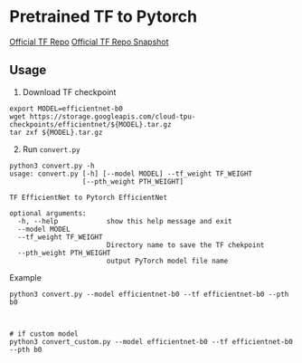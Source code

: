 # Pretrained TF to Pytorch

[Official TF Repo](https://github.com/tensorflow/tpu/tree/master/models/official/efficientnet)
[Official TF Repo Snapshot](https://github.com/mingxingtan/efficientnet)

## Usage

1. Download TF checkpoint

```
export MODEL=efficientnet-b0
wget https://storage.googleapis.com/cloud-tpu-checkpoints/efficientnet/${MODEL}.tar.gz
tar zxf ${MODEL}.tar.gz
```

2. Run `convert.py`

```
python3 convert.py -h
usage: convert.py [-h] [--model MODEL] --tf_weight TF_WEIGHT
                  [--pth_weight PTH_WEIGHT]

TF EfficientNet to Pytorch EfficientNet

optional arguments:
  -h, --help            show this help message and exit
  --model MODEL
  --tf_weight TF_WEIGHT
                        Directory name to save the TF chekpoint
  --pth_weight PTH_WEIGHT
                        output PyTorch model file name
```

Example
```
python3 convert.py --model efficientnet-b0 --tf efficientnet-b0 --pth b0



# if custom model
python3 convert_custom.py --model efficientnet-b0 --tf efficientnet-b0 --pth b0
```
